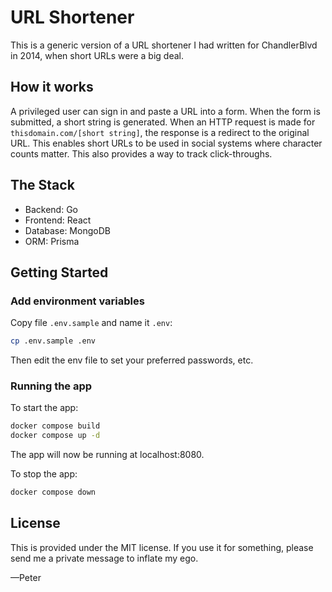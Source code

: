 # URL Shortener
This is a generic version of a URL shortener I had written for ChandlerBlvd in 2014, when short URLs were a big deal.

## How it works
A privileged user can sign in and paste a URL into a form. When the form is submitted, a short string is generated. 
When an HTTP request is made for `thisdomain.com/[short string]`, the response is a redirect to the original URL.
This enables short URLs to be used in social systems where character counts matter.
This also provides a way to track click-throughs.

## The Stack
* Backend: Go
* Frontend: React
* Database: MongoDB
* ORM: Prisma

## Getting Started

### Add environment variables
Copy file `.env.sample` and name it `.env`:
```zsh
cp .env.sample .env
```
Then edit the env file to set your preferred passwords, etc.

### Running the app
To start the app:
```zsh
docker compose build
docker compose up -d
```

The app will now be running at localhost:8080.

To stop the app:
```zsh
docker compose down
```

## License
This is provided under the MIT license.
If you use it for something, please send me a private message to inflate my ego.

—Peter
